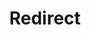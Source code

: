 ﻿---
layout: src/layouts/Redirect.astro
title: Redirect
redirect: https://yamldoc.liuyan.wang/docs/infrastructure/deployment-targets/azure/service-fabric-cluster-targets
pubDate:  2023-01-01
navSearch: false
navSitemap: false
navMenu: false
---
